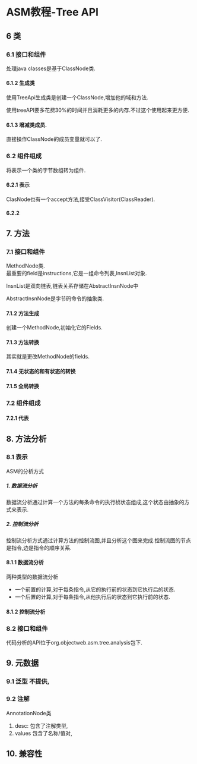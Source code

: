 # ASM教程-Tree API
## 6 类
### 6.1 接口和组件
处理java classes是基于ClassNode类.

#### 6.1.2 生成类
使用TreeApi生成类是创建一个ClassNode,增加他的域和方法.

使用treeAPI要多花费30%的时间并且消耗更多的内存.不过这个使用起来更方便.

#### 6.1.3 增减类成员.
直接操作ClassNode的成员变量就可以了.
### 6.2 组件组成
将表示一个类的字节数组转为组件.
#### 6.2.1 表示
ClasNode也有一个accept方法,接受ClassVisitor(ClassReader).
#### 6.2.2 

## 7. 方法
### 7.1 接口和组件
MethodNode类.  
最重要的field是instructions,它是一组命令列表,InsnList对象.

InsnList是双向链表,链表关系存储在AbstractInsnNode中

AbstractInsnNode是字节码命令的抽象类.

#### 7.1.2 方法生成
创建一个MethodNode,初始化它的Fields.
#### 7.1.3 方法转换
其实就是更改MethodNode的fields.
#### 7.1.4 无状态的和有状态的转换
#### 7.1.5 全局转换
### 7.2 组件组成
#### 7.2.1 代表

## 8. 方法分析
### 8.1 表示
ASM的分析方式

##### 1. 数据流分析
数据流分析通过计算一个方法的每条命令的执行桢状态组成,这个状态由抽象的方式来表示.
##### 2. 控制流分析
控制流分析方式通过计算方法的控制流图,并且分析这个图来完成.控制流图的节点是指令,边是指令的顺序关系.

#### 8.1.1 数据流分析
两种类型的数据流分析

* 一个前置的计算,对于每条指令,从它的执行前的状态到它执行后的状态.
* 一个后置的计算,对于每条指令,从他执行后的状态到它执行前的状态.

#### 8.1.2 控制流分析

### 8.2 接口和组件
代码分析的API位于org.objectweb.asm.tree.analysis包下.

## 9. 元数据
### 9.1 泛型 不提供,
### 9.2 注解
AnnotationNode类

1. desc: 包含了注解类型,
2. values 包含了名称/值对,

## 10. 兼容性









